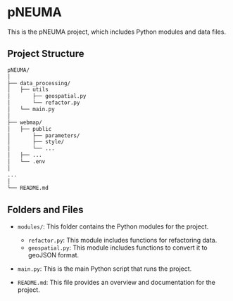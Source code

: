 # pNEUMA

This is the pNEUMA project, which includes Python modules and data files.

## Project Structure

```bash
pNEUMA/
│
├── data_processing/
│   ├── utils
│       ├── geospatial.py
│       └── refactor.py
│   └── main.py
│
├── webmap/
│   ├── public
│       ├── parameters/
│       ├── style/
│       └── ...
│   ├── ...
│   └── .env
│
...
│
└── README.md
```


## Folders and Files

- `modules/`: This folder contains the Python modules for the project.
  - `refactor.py`: This module includes functions for refactoring data.
  - `geospatial.py`: This module includes functions to convert it to geoJSON format.

- `main.py`: This is the main Python script that runs the project.

- `README.md`: This file provides an overview and documentation for the project.
